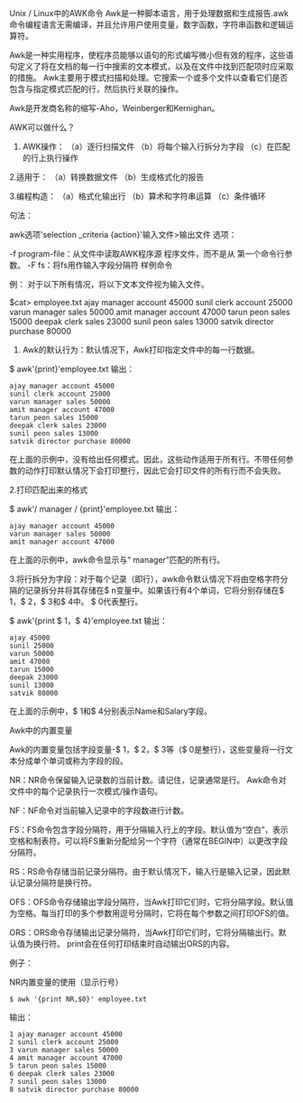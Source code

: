 Unix / Linux中的AWK命令
Awk是一种脚本语言，用于处理数据和生成报告.awk命令编程语言无需编译，并且允许用户使用变量，数字函数，字符串函数和逻辑运算符。

Awk是一种实用程序，使程序员能够以语句的形式编写微小但有效的程序，这些语句定义了将在文档的每一行中搜索的文本模式，以及在文件中找到匹配项时应采取的措施。 Awk主要用于模式扫描和处理。它搜索一个或多个文件以查看它们是否包含与指定模式匹配的行，然后执行关联的操作。

Awk是开发商名称的缩写-Aho，Weinberger和Kernighan。

AWK可以做什么？

1. AWK操作：
（a）逐行扫描文件
（b）将每个输入行拆分为字段
（c）在匹配的行上执行操作



2.适用于：
（a）转换数据文件
（b）生成格式化的报告

3.编程构造：
（a）格式化输出行
（b）算术和字符串运算
（c）条件循环

句法：

awk选项'selection _criteria {action}'输入文件>输出文件
选项：

-f program-file：从文件中读取AWK程序源
                  程序文件，而不是从
                  第一个命令行参数。
-F fs：将fs用作输入字段分隔符
样例命令

例：
对于以下所有情况，将以下文本文件视为输入文件。

$cat> employee.txt
ajay manager account 45000
sunil clerk account 25000
varun manager sales 50000
amit manager account 47000
tarun peon sales 15000
deepak clerk sales 23000
sunil peon sales 13000
satvik director purchase 80000 
1. Awk的默认行为：默认情况下，Awk打印指定文件中的每一行数据。

$ awk'{print}'employee.txt
输出：

```
ajay manager account 45000
sunil clerk account 25000
varun manager sales 50000
amit manager account 47000
tarun peon sales 15000
deepak clerk sales 23000
sunil peon sales 13000
satvik director purchase 80000 
```
在上面的示例中，没有给出任何模式。因此，这些动作适用于所有行。不带任何参数的动作打印默认情况下会打印整行，因此它会打印文件的所有行而不会失败。

2.打印匹配出来的格式

$ awk'/ manager / {print}'employee.txt
输出：
```
ajay manager account 45000
varun manager sales 50000
amit manager account 47000 
```
在上面的示例中，awk命令显示与“ manager”匹配的所有行。

3.将行拆分为字段：对于每个记录（即行），awk命令默认情况下将由空格字符分隔的记录拆分并将其存储在$ n变量中。如果该行有4个单词，它将分别存储在$ 1，$ 2，$ 3和$ 4中。 $ 0代表整行。

$ awk'{print $ 1，$ 4}'employee.txt
输出：
```
ajay 45000
sunil 25000
varun 50000
amit 47000
tarun 15000
deepak 23000
sunil 13000
satvik 80000 
```

在上面的示例中，$ 1和$ 4分别表示Name和Salary字段。

Awk中的内置变量

Awk的内置变量包括字段变量-$ 1，$ 2，$ 3等（$ 0是整行），这些变量将一行文本分成单个单词或称为字段的段。

NR：NR命令保留输入记录数的当前计数。请记住，记录通常是行。 Awk命令对文件中的每个记录执行一次模式/操作语句。



NF：NF命令对当前输入记录中的字段数进行计数。

FS：FS命令包含字段分隔符，用于分隔输入行上的字段。默认值为“空白”，表示空格和制表符。可以将FS重新分配给另一个字符（通常在BEGIN中）以更改字段分隔符。

RS：RS命令存储当前记录分隔符。由于默认情况下，输入行是输入记录，因此默认记录分隔符是换行符。

OFS：OFS命令存储输出字段分隔符，当Awk打印它们时，它将分隔字段。默认值为空格。每当打印的多个参数用逗号分隔时，它将在每个参数之间打印OFS的值。

ORS：ORS命令存储输出记录分隔符，当Awk打印它们时，它将分隔输出行。默认值为换行符。 print会在任何打印结束时自动输出ORS的内容。

例子：

NR内置变量的使用（显示行号）

```
$ awk '{print NR,$0}' employee.txt 
```
输出：
```
1 ajay manager account 45000
2 sunil clerk account 25000
3 varun manager sales 50000
4 amit manager account 47000
5 tarun peon sales 15000
6 deepak clerk sales 23000
7 sunil peon sales 13000
8 satvik director purchase 80000 
```